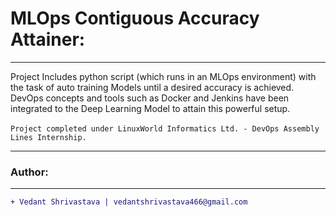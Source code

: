 # MLOps Contiguous Accuracy Attainer:
____________________________________________________________________________________________________________________________________
Project Includes python script (which runs in an MLOps environment) with the task of auto training Models until a desired accuracy is achieved. DevOps concepts and tools such as Docker and Jenkins have been integrated to the Deep Learning Model to attain this powerful setup.<br><br>
`Project completed under LinuxWorld Informatics Ltd. - DevOps Assembly Lines Internship.`
___________________________________________________________________________________________________________________________________
### Author:
----------------------------------
```diff
+ Vedant Shrivastava | vedantshrivastava466@gmail.com
````
